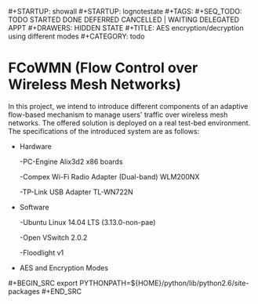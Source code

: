 #+STARTUP: showall
#+STARTUP: lognotestate
#+TAGS:
#+SEQ_TODO: TODO STARTED DONE DEFERRED CANCELLED | WAITING DELEGATED APPT
#+DRAWERS: HIDDEN STATE
#+TITLE: AES encryption/decryption using different modes
#+CATEGORY: todo

# FCoWMN (Flow Control over Wireless Mesh Networks)


In this project, we intend to introduce different components of an adaptive flow-based mechanism to manage users' traffic over wireless mesh networks. The offered solution is deployed on a real test-bed environment.
The specifications of the introduced system are as follows:

* Hardware

  -PC-Engine Alix3d2 x86 boards
  
  -Compex Wi-Fi Radio Adapter (Dual-band) WLM200NX
  
  -TP-Link USB Adapter TL-WN722N

* Software

  -Ubuntu Linux 14.04 LTS (3.13.0-non-pae)
  
  -Open VSwitch 2.0.2
  
  -Floodlight v1

* AES and Encryption Modes 

#+BEGIN_SRC
export PYTHONPATH=${HOME}/python/lib/python2.6/site-packages
#+END_SRC
